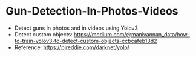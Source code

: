 # Gun-Detection-In-Photos-Videos
- Detect guns in photos and in videos using Yolov3
- Detect custom objects: https://medium.com/@manivannan_data/how-to-train-yolov3-to-detect-custom-objects-ccbcafeb13d2
- Reference: https://pjreddie.com/darknet/yolo/

